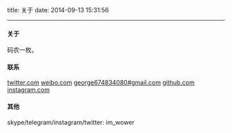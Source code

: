 title: 关于
date: 2014-09-13 15:31:56

---

#### 关于

码农一枚。

#### 联系

[twitter.com](https://www.twitter.com/im_wower)
[weibo.com](http://weibo.com/wowoer/)
[george674834080#gmail.com](https://mail.google.com/)
[github.com](https://github.com/imwower/)
[instagram.com](http://instagram.com/im_wower/)

#### 其他

skype/telegram/instagram/twitter: im_wower